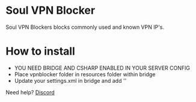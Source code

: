 # Soul VPN Blocker
Soul VPN Blockers blocks commonly used and known VPN IP's.

# How to install
- YOU NEED BRIDGE AND CSHARP ENABLED IN YOUR SERVER CONFIG
- Place vpnblocker folder in resources folder within bridge
- Update your settings.xml in bridge and add '<resource src="vpnblocker" />'

Need help? [Discord](https://discord.gg/x4JrPep)

